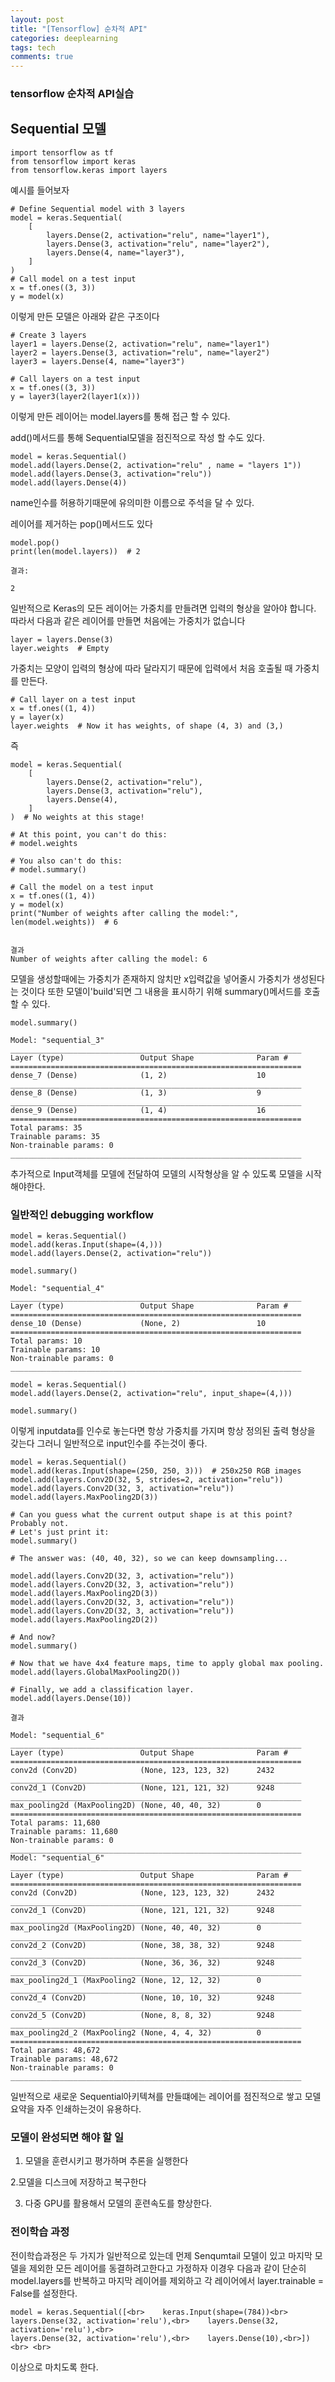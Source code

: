 ```yaml
---
layout: post
title: "[Tensorflow] 순차적 API"
categories: deeplearning
tags: tech
comments: true
---
```


### tensorflow 순차적 API실습

## Sequential 모델

```
import tensorflow as tf
from tensorflow import keras
from tensorflow.keras import layers
```

예시를 들어보자
```
# Define Sequential model with 3 layers
model = keras.Sequential(
    [
        layers.Dense(2, activation="relu", name="layer1"),
        layers.Dense(3, activation="relu", name="layer2"),
        layers.Dense(4, name="layer3"),
    ]
)
# Call model on a test input
x = tf.ones((3, 3))
y = model(x)
```
이렇게 만든 모델은 아래와 같은 구조이다

```
# Create 3 layers
layer1 = layers.Dense(2, activation="relu", name="layer1")
layer2 = layers.Dense(3, activation="relu", name="layer2")
layer3 = layers.Dense(4, name="layer3")

# Call layers on a test input
x = tf.ones((3, 3))
y = layer3(layer2(layer1(x)))
```
이렇게 만든 레이어는 model.layers를 통해 접근 할 수 있다.

add()메서드를 통해 Sequential모델을 점진적으로 작성 할 수도 있다.
```
model = keras.Sequential()
model.add(layers.Dense(2, activation="relu" , name = "layers 1")) 
model.add(layers.Dense(3, activation="relu"))
model.add(layers.Dense(4))
```
name인수를 허용하기때문에 유의미한 이름으로 주석을 달 수 있다.

레이어를 제거하는 pop()메서드도 있다 
```
model.pop()
print(len(model.layers))  # 2

결과:

2
```

일반적으로 Keras의 모든 레이어는 가중치를 만들려면 입력의 형상을 알아야 합니다. 따라서 다음과 같은 레이어를 만들면 처음에는 가중치가 없습니다
```
layer = layers.Dense(3)
layer.weights  # Empty
```
가중치는 모양이 입력의 형상에 따라 달라지기 때문에 입력에서 처음 호출될 때 가중치를 만든다.
```
# Call layer on a test input
x = tf.ones((1, 4))
y = layer(x)
layer.weights  # Now it has weights, of shape (4, 3) and (3,)
```
즉
```
model = keras.Sequential(
    [
        layers.Dense(2, activation="relu"),
        layers.Dense(3, activation="relu"),
        layers.Dense(4),
    ]
)  # No weights at this stage!

# At this point, you can't do this:
# model.weights

# You also can't do this:
# model.summary()

# Call the model on a test input
x = tf.ones((1, 4))
y = model(x)
print("Number of weights after calling the model:", len(model.weights))  # 6


결과
Number of weights after calling the model: 6
```

모델을 생성할때에는 가중치가 존재하지 않치만 x입력값을 넣어줄시 가중치가 생성된다는 것이다
또한 모델이'build'되면 그 내용을 표시하기 위해 summary()메서드를 호출할 수 있다.

```
model.summary()

Model: "sequential_3"
_________________________________________________________________
Layer (type)                 Output Shape              Param #   
=================================================================
dense_7 (Dense)              (1, 2)                    10        
_________________________________________________________________
dense_8 (Dense)              (1, 3)                    9         
_________________________________________________________________
dense_9 (Dense)              (1, 4)                    16        
=================================================================
Total params: 35
Trainable params: 35
Non-trainable params: 0
_________________________________________________________________

```

추가적으로 Input객체를 모델에 전달하여 모델의 시작형상을 알 수 있도록 모델을 시작해야한다.


### 일반적인 debugging workflow 

```
model = keras.Sequential()
model.add(keras.Input(shape=(4,)))
model.add(layers.Dense(2, activation="relu"))

model.summary()

Model: "sequential_4"
_________________________________________________________________
Layer (type)                 Output Shape              Param #   
=================================================================
dense_10 (Dense)             (None, 2)                 10        
=================================================================
Total params: 10
Trainable params: 10
Non-trainable params: 0
_________________________________________________________________
```

```
model = keras.Sequential()
model.add(layers.Dense(2, activation="relu", input_shape=(4,)))

model.summary()
```

이렇게 inputdata를 인수로 놓는다면 항상 가중치를 가지며 항상 정의된 출력 형상을 갖는다 그러니 일반적으로 input인수를 주는것이 좋다.

```
model = keras.Sequential()
model.add(keras.Input(shape=(250, 250, 3)))  # 250x250 RGB images
model.add(layers.Conv2D(32, 5, strides=2, activation="relu"))
model.add(layers.Conv2D(32, 3, activation="relu"))
model.add(layers.MaxPooling2D(3))

# Can you guess what the current output shape is at this point? Probably not.
# Let's just print it:
model.summary()

# The answer was: (40, 40, 32), so we can keep downsampling...

model.add(layers.Conv2D(32, 3, activation="relu"))
model.add(layers.Conv2D(32, 3, activation="relu"))
model.add(layers.MaxPooling2D(3))
model.add(layers.Conv2D(32, 3, activation="relu"))
model.add(layers.Conv2D(32, 3, activation="relu"))
model.add(layers.MaxPooling2D(2))

# And now?
model.summary()

# Now that we have 4x4 feature maps, time to apply global max pooling.
model.add(layers.GlobalMaxPooling2D())

# Finally, we add a classification layer.
model.add(layers.Dense(10))

결과

Model: "sequential_6"
_________________________________________________________________
Layer (type)                 Output Shape              Param #   
=================================================================
conv2d (Conv2D)              (None, 123, 123, 32)      2432      
_________________________________________________________________
conv2d_1 (Conv2D)            (None, 121, 121, 32)      9248      
_________________________________________________________________
max_pooling2d (MaxPooling2D) (None, 40, 40, 32)        0         
=================================================================
Total params: 11,680
Trainable params: 11,680
Non-trainable params: 0
_________________________________________________________________
Model: "sequential_6"
_________________________________________________________________
Layer (type)                 Output Shape              Param #   
=================================================================
conv2d (Conv2D)              (None, 123, 123, 32)      2432      
_________________________________________________________________
conv2d_1 (Conv2D)            (None, 121, 121, 32)      9248      
_________________________________________________________________
max_pooling2d (MaxPooling2D) (None, 40, 40, 32)        0         
_________________________________________________________________
conv2d_2 (Conv2D)            (None, 38, 38, 32)        9248      
_________________________________________________________________
conv2d_3 (Conv2D)            (None, 36, 36, 32)        9248      
_________________________________________________________________
max_pooling2d_1 (MaxPooling2 (None, 12, 12, 32)        0         
_________________________________________________________________
conv2d_4 (Conv2D)            (None, 10, 10, 32)        9248      
_________________________________________________________________
conv2d_5 (Conv2D)            (None, 8, 8, 32)          9248      
_________________________________________________________________
max_pooling2d_2 (MaxPooling2 (None, 4, 4, 32)          0         
=================================================================
Total params: 48,672
Trainable params: 48,672
Non-trainable params: 0
_________________________________________________________________

```

일반적으로 새로운 Sequential아키텍쳐를 만들떄에는 레이어를 점진적으로 쌓고 모델요약을 자주 인쇄하는것이 유용하다.

### 모델이 완성되면 해야 할 일

1. 모델을 훈련시키고 평가하며 추론을 실행한다 

2.모델을 디스크에 저장하고 복구한다 

3. 다중 GPU를 활용해서 모델의 훈련속도를 향상한다.

### 전이학습 과정

전이학습과정은 두 가지가 일반적으로 있는데 먼제 Senqumtail 모델이 있고 마지막 모델을 제외한 모든 레이어를 동결하려고한다고 가정하자 이경우 다음과 같이 단순히
model.layers를 반복하고 마지막 레이어를 제외하고 각 레이어에서 layer.trainable = False를 설정한다.

```
model = keras.Sequential([<br>    keras.Input(shape=(784))<br> 
layers.Dense(32, activation='relu'),<br>    layers.Dense(32, activation='relu'),<br> 
layers.Dense(32, activation='relu'),<br>    layers.Dense(10),<br>])<br> <br>
```

이상으로 마치도록 한다.


















